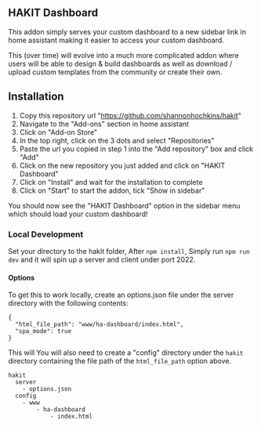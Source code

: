## HAKIT Dashboard

This addon simply serves your custom dashboard to a new sidebar link in home assistant making it easier to access your custom dashboard.

This (over time) will evolve into a much more complicated addon where users will be able to design & build dashboards as well as download / upload custom templates from the community or create their own.


## Installation

1. Copy this repository url "https://github.com/shannonhochkins/hakit"
2. Navigate to the "Add-ons" section in home assistant
3. Click on "Add-on Store"
4. In the top right, click on the 3 dots and select "Repositories"
5. Paste the url you copied in step 1 into the "Add repository" box and click "Add"
6. Click on the new repository you just added and click on "HAKIT Dashboard"
7. Click on "Install" and wait for the installation to complete
8. Click on "Start" to start the addon, tick "Show in sidebar"

You should now see the "HAKIT Dashboard" option in the sidebar menu which should load your custom dashboard!


### Local Development
Set your directory to the hakit folder, After `npm install`, Simply run `npm run dev` and it will spin up a server and client under port 2022.

#### Options
To get this to work locally, create an options.json file under the server directory with the following contents:
```
{
  "html_file_path": "www/ha-dashboard/index.html",
  "spa_mode": true
}
```
This will You will also need to create a "config" directory under the `hakit` directory containing the file path of the `html_file_path` option above.

```
hakit
  server
    - options.json
  config
    - www
        - ha-dashboard
            - index.html
```

